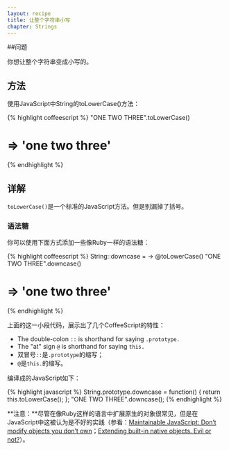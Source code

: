 ```yaml
---
layout: recipe
title: 让整个字符串小写
chapter: Strings
---
```

##问题

你想让整个字符串变成小写的。

## 方法

使用JavaScript中String的toLowerCase()方法：

{% highlight coffeescript %}
"ONE TWO THREE".toLowerCase()
# => 'one two three'
{% endhighlight %}

## 详解

`toLowerCase()`是一个标准的JavaScript方法。但是别漏掉了括号。

### 语法糖

你可以使用下面方式添加一些像Ruby一样的语法糖：

{% highlight coffeescript %}
String::downcase = -> @toLowerCase()
"ONE TWO THREE".downcase()
# => 'one two three'
{% endhighlight %}

上面的这一小段代码，展示出了几个CoffeeScript的特性：

* The double-colon `::` is shorthand for saying `.prototype.`
* The "at" sign `@` is shorthand for saying `this.`
* 双冒号`::`是`.prototype`的缩写；
* `@`是`this.`的缩写。

编译成的JavaScript如下：

{% highlight javascript %}
String.prototype.downcase = function() {
  return this.toLowerCase();
};
"ONE TWO THREE".downcase();
{% endhighlight %}

**注意：**尽管在像Ruby这样的语言中扩展原生的对象很常见，但是在JavaScript中这被认为是不好的实践（参看：[Maintainable JavaScript: Don’t modify objects you don’t own](http://www.nczonline.net/blog/2010/03/02/maintainable-javascript-dont-modify-objects-you-down-own/)；[Extending built-in native objects. Evil or not?](http://perfectionkills.com/extending-built-in-native-objects-evil-or-not/)）。
